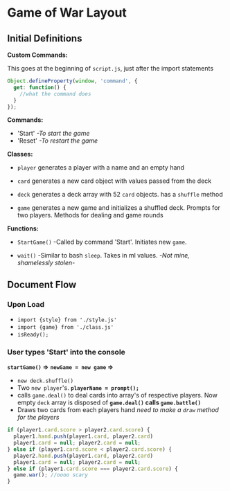 # Game of War Layout

## Initial Definitions
**Custom Commands:**

This goes at the beginning of `script.js`, just after the import statements

```js
Object.defineProperty(window, 'command', {
  get: function() {
    //what the command does
  }
});
```
**Commands:**
- 'Start' *-To start the game*
- 'Reset' *-To restart the game*

**Classes:**

- `player` generates a player with a name and an empty hand

- `card` generates a new card object with values passed from the deck

- `deck` generates a deck array with 52 `card` objects. has a `shuffle` method

- `game` generates a new game and initializes a shuffled deck. Prompts for two players. Methods for dealing and game rounds

**Functions:**

- `StartGame()` -Called by command 'Start'. Initiates new `game`.

- `wait()` -Similar to bash `sleep`. Takes in ml values. *-Not mine, shamelessly stolen-*

## Document Flow

### Upon Load
- `import {style} from './style.js'`
- `import {game} from './class.js'`
- `isReady();`

### User types 'Start' into the console
**`startGame()` =>**
**`newGame = new game` =>**
- `new deck.shuffle()`
- Two `new player`'s. **`playerName = prompt();`**
- calls `game.deal()` to deal cards into array's of respective players. Now empty `deck` array is disposed of
**`game.deal()` calls `game.battle()`**
- Draws two cards from each players hand
*need to make a `draw` method for the players*
```js
if (player1.card.score > player2.card.score) {
  player1.hand.push(player1.card, player2.card)
  player1.card = null; player2.card = null;
} else if (player1.card.score < player2.card.score) {
  player2.hand.push(player1.card, player2.card)
  player1.card = null; player2.card = null;
} else if (player1.card.score === player2.card.score) {
  game.war(); //oooo scary
}
```
